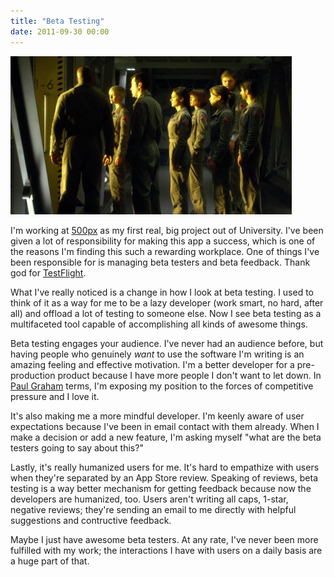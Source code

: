 ```yaml
---
title: "Beta Testing"
date: 2011-09-30 00:00
---
```


<img src="/img/import/blog/2011/09/beta-testing/AF9EAE37AA0646C88547E14AD4F6E6ED.png" class="img-responsive" />

<p>I'm working at <a href="http://500px.com/" target="_blank">500px</a> as my first real, big project out of University. I've been given a lot of responsibility for making this app a success, which is one of the reasons I'm finding this such a rewarding workplace. One of things I've been responsible for is managing beta testers and beta feedback. Thank god for <a href="http://testflightapp.com" target="_blank">TestFlight</a>. </p>

<p style="text-align: left;">What I've really noticed is a change in how I look at beta testing. I used to think of it as a way for me to be a lazy developer (work smart, no hard, after all) and offload a lot of testing to someone else. Now I see beta testing as a multifaceted tool capable of accomplishing all kinds of awesome things.</p>

<p>Beta testing engages your audience. I've never had an audience before, but having people who genuinely <em>want</em> to use the software I'm writing is an amazing feeling and effective motivation. I'm a better developer for a pre-production product because I have more people I don't want to let down. In <a href="http://www.paulgraham.com/hp.html" target="_blank">Paul Graham</a> terms, I'm exposing my position to the forces of competitive pressure and I love it.</p>

<p>It's also making me a more mindful developer. I'm keenly aware of user expectations because I've been in email contact with them already. When I make a decision or add a new feature, I'm asking myself "what are the beta testers going to say about this?"</p>

<p>Lastly, it's really humanized users for me. It's hard to empathize with users when they're separated by an App Store review. Speaking of reviews, beta testing is a way better mechanism for getting feedback because now the developers are humanized, too. Users aren't writing all caps, 1-star, negative reviews; they're sending an email to me directly with helpful suggestions and contructive feedback.</p>

<p>Maybe I just have awesome beta testers. At any rate, I've never been more fulfilled with my work; the interactions I have with users on a daily basis are a huge part of that.</p>

<!-- more -->

